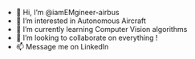 - 👋 Hi, I’m @iamEMgineer-airbus
- 👀 I’m interested in Autonomous Aircraft
- 🌱 I’m currently learning Computer Vision algorithms
- 💞️ I’m looking to collaborate on everything ! 
- 📫 Message me on LinkedIn

<!---
iamEMgineer-airbus/iamEMgineer-airbus is a ✨ special ✨ repository because its `README.md` (this file) appears on your GitHub profile.
You can click the Preview link to take a look at your changes.
--->
